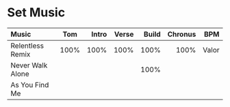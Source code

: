 
# Set Music

Music | Tom | Intro | Verse | Build | Chronus |BPM
:--------- | :------: | -------:  |  -------: |  -------: |  -------: |  -------: |
Relentless Remix | 100% | 100%  | 100%  | 100%  | 100%  | Valor 
Never Walk Alone |      |       |   |   100%    |       |
As You Find Me  |      |       |   |      |       |
